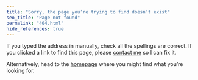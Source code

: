 ```yaml
---
title: "Sorry, the page you’re trying to find doesn’t exist"
seo_title: "Page not found"
permalink: "404.html"
hide_references: true
---
```


If you typed the address in manually, check all the spellings are correct. If you clicked a link to find this page, please [contact me](/contact) so I can fix it.

Alternatively, head to the [homepage](/) where you might find what you’re looking for.
